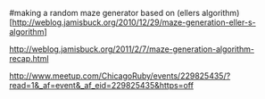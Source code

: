 #making a random maze generator based on (ellers algorithm)[http://weblog.jamisbuck.org/2010/12/29/maze-generation-eller-s-algorithm]


http://weblog.jamisbuck.org/2011/2/7/maze-generation-algorithm-recap.html


http://www.meetup.com/ChicagoRuby/events/229825435/?read=1&_af=event&_af_eid=229825435&https=off

